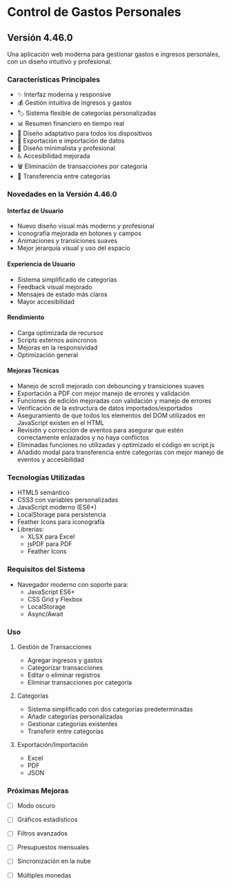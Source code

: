 # Control de Gastos Personales

## Versión 4.46.0

Una aplicación web moderna para gestionar gastos e ingresos personales, con un diseño intuitivo y profesional.

### Características Principales

- ✨ Interfaz moderna y responsive
- 💰 Gestión intuitiva de ingresos y gastos
- 🏷️ Sistema flexible de categorías personalizadas
- 📊 Resumen financiero en tiempo real
- 📱 Diseño adaptativo para todos los dispositivos
- 💾 Exportación e importación de datos
- 🎨 Diseño minimalista y profesional
- ♿ Accesibilidad mejorada
- 🗑️ Eliminación de transacciones por categoría
- 🔄 Transferencia entre categorías

### Novedades en la Versión 4.46.0

#### Interfaz de Usuario

- Nuevo diseño visual más moderno y profesional
- Iconografía mejorada en botones y campos
- Animaciones y transiciones suaves
- Mejor jerarquía visual y uso del espacio

#### Experiencia de Usuario

- Sistema simplificado de categorías
- Feedback visual mejorado
- Mensajes de estado más claros
- Mayor accesibilidad

#### Rendimiento

- Carga optimizada de recursos
- Scripts externos asíncronos
- Mejoras en la responsividad
- Optimización general

#### Mejoras Técnicas

- Manejo de scroll mejorado con debouncing y transiciones suaves
- Exportación a PDF con mejor manejo de errores y validación
- Funciones de edición mejoradas con validación y manejo de errores
- Verificación de la estructura de datos importados/exportados
- Aseguramiento de que todos los elementos del DOM utilizados en JavaScript existen en el HTML
- Revisión y corrección de eventos para asegurar que estén correctamente enlazados y no haya conflictos
- Eliminadas funciones no utilizadas y optimizado el código en script.js
- Añadido modal para transferencia entre categorías con mejor manejo de eventos y accesibilidad

### Tecnologías Utilizadas

- HTML5 semántico
- CSS3 con variables personalizadas
- JavaScript moderno (ES6+)
- LocalStorage para persistencia
- Feather Icons para iconografía
- Librerías:
  - XLSX para Excel
  - jsPDF para PDF
  - Feather Icons

### Requisitos del Sistema

- Navegador moderno con soporte para:
  - JavaScript ES6+
  - CSS Grid y Flexbox
  - LocalStorage
  - Async/Await

### Uso

1. Gestión de Transacciones

   - Agregar ingresos y gastos
   - Categorizar transacciones
   - Editar o eliminar registros
   - Eliminar transacciones por categoría

2. Categorías

   - Sistema simplificado con dos categorías predeterminadas
   - Añadir categorías personalizadas
   - Gestionar categorías existentes
   - Transferir entre categorías

3. Exportación/Importación
   - Excel
   - PDF
   - JSON

### Próximas Mejoras

- [ ] Modo oscuro
- [ ] Gráficos estadísticos
- [ ] Filtros avanzados
- [ ] Presupuestos mensuales
- [ ] Sincronización en la nube
- [ ] Múltiples monedas


